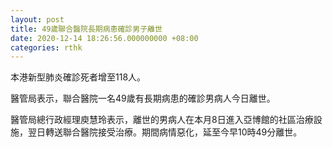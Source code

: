 ```yaml
---
layout: post
title: 49歲聯合醫院長期病患確診男子離世
date: 2020-12-14 18:26:56.000000000 +08:00
categories: rthk
---
```


本港新型肺炎確診死者增至118人。

醫管局表示，聯合醫院一名49歲有長期病患的確診男病人今日離世。

醫管局總行政經理庾慧玲表示，離世的男病人在本月8日進入亞博館的社區治療設施，翌日轉送聯合醫院接受治療。期間病情惡化，延至今早10時49分離世。
